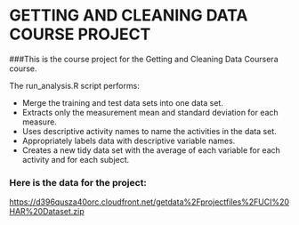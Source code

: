 # GETTING AND CLEANING DATA COURSE PROJECT 

###This is the course project for the Getting and Cleaning Data Coursera course. 

The run_analysis.R script performs:

* Merge the training and test data sets into one data set. 
* Extracts only the measurement mean and standard deviation for each measure.
* Uses descriptive activity names to name the activities in the data set. 
* Appropriately labels data with descriptive variable names. 
* Creates a new tidy data set with the average of each variable for each activity and for each subject. 


### Here is the data for the project:
<https://d396qusza40orc.cloudfront.net/getdata%2Fprojectfiles%2FUCI%20HAR%20Dataset.zip>
